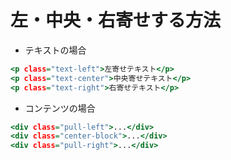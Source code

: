 # 左・中央・右寄せする方法


- テキストの場合
```text.html
<p class="text-left">左寄せテキスト</p>
<p class="text-center">中央寄せテキスト</p>
<p class="text-right">右寄せテキスト</p>
```

- コンテンツの場合
```contents.html
<div class="pull-left">...</div>
<div class="center-block">...</div>
<div class="pull-right">...</div>
```